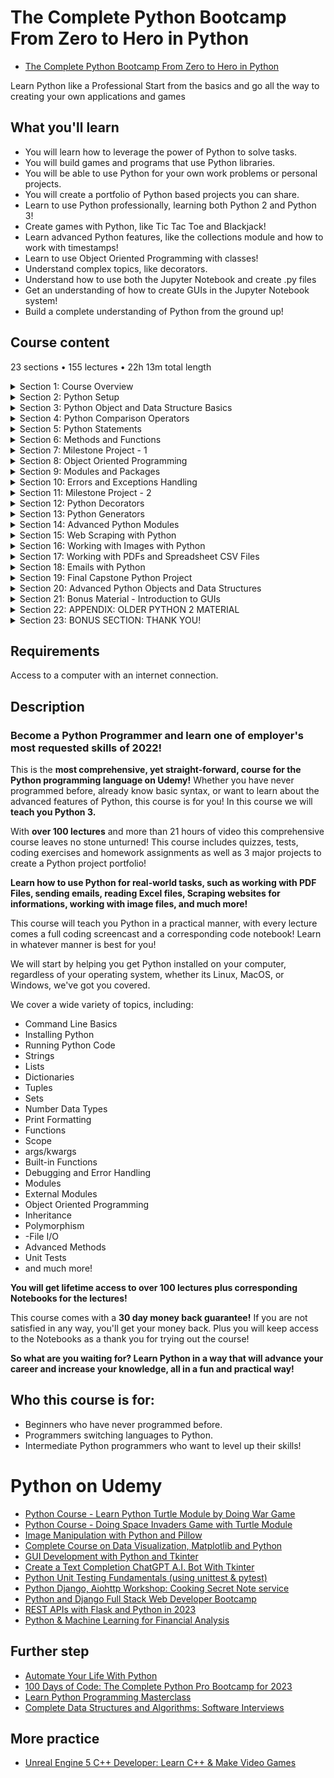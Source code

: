 # The Complete Python Bootcamp From Zero to Hero in Python

- [The Complete Python Bootcamp From Zero to Hero in Python](https://www.udemy.com/course/complete-python-bootcamp/)

Learn Python like a Professional Start from the basics and go all the way to creating your own applications and games

##  What you'll learn
-   You will learn how to leverage the power of Python to solve tasks.
-   You will build games and programs that use Python libraries.
-   You will be able to use Python for your own work problems or personal projects.
-   You will create a portfolio of Python based projects you can share.
-   Learn to use Python professionally, learning both Python 2 and Python 3!
-   Create games with Python, like Tic Tac Toe and Blackjack!
-   Learn advanced Python features, like the collections module and how to work with timestamps!
-   Learn to use Object Oriented Programming with classes!
-   Understand complex topics, like decorators.
-   Understand how to use both the Jupyter Notebook and create .py files
-   Get an understanding of how to create GUIs in the Jupyter Notebook system!
-   Build a complete understanding of Python from the ground up!

## Course content

23 sections • 155 lectures • 22h 13m total length

<details>
  <summary> Section 1: Course Overview </summary>

  -   [1. Auto-Welcome Message](contents/1_Auto-Welcome-Message.md)
  -   [2. Course Introduction](contents/2_Course-Introduction.md)
  -   [3. Course Curriculum Overview](contents/3_Course-Curriculum-Overview.md)
  -   [4. Why Python?](contents/4_Why-Python%3F.md)
  -   [5. Course FAQs](contents/5_Course-FAQs.md)
</details>

<details>
  <summary> Section 2: Python Setup </summary>

  -   [6.  Command Line Basics](contents/6_Command-Line-Basics.md)
  -   [7.  Installing Python (Step by Step)](contents/7_Installing-Python-(Step-by-Step).md)
  -   [8.  Running Python Code](contents/8_Running-Python-Code.md)
  -   [9.  Getting the Notebooks and the Course Material](contents/9_Getting-the-Notebooks-and-the-Course-Material.md)
  -   [10. Git and Github Overview (Optional)](contents/10_Git-and-Github-Overview-(Optional).md)
</details>

<details>
  <summary> Section 3: Python Object and Data Structure Basics </summary>

  -  [11. Command Line Basics](contents/11_Introduction-to-Python-Data-Types.md)
  -  [12. Python Numbers](contents/12_Python-Numbers.md)
  -  [13. Numbers - FAQ](contents/13_Numbers-FAQ.md)    
  -  [14. Variable Assignments](contents/14_Variable-Assignments.md)  
  -  [15. Introduction to Strings](contents/15_Introduction-to-Strings.md)  
  -  [16. Indexing and Slicing with Strings](contents/16_Indexing-and-Slicing-with-Strings.md)   
  -  [17. String Properties and Methods](contents/17_String-Properties-and-Methods.md)
  -  [18. Strings -FAQ](contents/18_Strings-FAQ.md)    
  -  [19. Print Formatting with Strings](contents/19_Print-Formatting-with-Strings.md)  
  -  [20. Print Formatting FAQs](contents/20_Print-Formatting-FAQs.md)    
  -  [21. Lists in Python](contents/21_Lists-in-Python.md)   
  -  [22. Lists - FAQ](contents/22_Lists-FAQ.md)  
  -  [23. Dictionaries in Python](contents/23_Dictionaries-in-Python.md)    
  -  [24. Dictionaries - FAQ](contents/24_Dictionaries-FAQ.md) 
  -  [25. Tuples with Python](contents/25_Tuples-with-Python.md)
  -  [26. Sets in Python](contents/26_Sets-in-Python.md) 
  -  [27. Booleans in Python](contents/27_Booleans-in-Python.md)
  -  [28. I/O with Basic Files in Python](contents/28_IO-with-Basic-Files-in-Python.md)
  -  [29. Resources for More Basic Practice](contents/29_Resources-for-More-Basic-Practice.md)
  -  [30. Python Objects and Data Structures Assessment Test Overview](contents/30_Python-Objects-and-Data-Structures-Assessment-Test-Overview.md)
  -  [31. Python Objects and Data Structures Assessment Test Solutions](contents/31_Python-Objects-and-Data-Structures-Assessment-Test-Solutions.md)
</details>

<details>
  <summary> Section 4: Python Comparison Operators </summary>

  -   [32. Comparison Operators in Python](contents/32_Comparison-Operators-in-Python.md)
  -   [33. Chaining Comparison Operators in Python with Logical Operators](contents/33_Chaining-Comparison-Operators-in-Python-with-Logical-Operators.md)
</details>

<details>
  <summary> Section 5: Python Statements </summary>

  -   [34. If Elif and Else Statements in Python](contents/34_If-Elif-and-Else-Statements-in-Python.md)
  -   [35. For Loops in Python](contents/35_For-Loops-in-Python.md)  
  -   [36. While Loops in Python](contents/36_While-Loops-in-Python.md)  
  -   [37. Useful Operators in Python](contents/37_Useful-Operators-in-Python.md)  
  -   [38. List Comprehensions in Python](contents/38_List-Comprehensions-in-Python.md)  
  -   [39. Python Statements Test Overview](contents/39_Python-Statements-Test-Overview.md)  
  -   [40. Python Statements Test Solutions](contents/40_Python-Statements-Test-Solutions.md)  
</details>

<details>
  <summary> Section 6: Methods and Functions </summary>

  -   [41. Methods and the Python Documentation](contents/41_Methods-and-the-Python-Documentation.md)
  -   [42. Introduction to Functions](contents/42_Introduction-to-Functions.md)  
  -   [43. def Keyword](contents/43_def-Keyword.md)  
  -   [44. Basics of Python Functions](contents/44_Basics-of-Python-Functions.md)  
  -   [45. Logic with Python Functions](contents/45_Logic-with-Python-Functions.md)  
  -   [46. Tuple Unpacking with Python Functions](contents/46_Tuple-Unpacking-with-Python-Functions.md)  
  -   [47. Interactions between Python Functions](contents/47_Interactions-between-Python-Functions.md)  
  -   [48. Overview of Quick Function Exercises #1-10](contents/48_Overview-of-Quick-Function-Exercises_1-10.md)  
  -   [49. *args and **kwargs in Python](contents/49_*args-and-**kwargs-in-Python.md) 
  -   [50. Function Practice Exercises - Overview](contents/50_Function-Practice-Exercises-Overview.md)
  -   [51. Function Practice Exercises - Solutions](contents/51_Function-Practice-Exercises-Solutions.md)
  -   [52. Function Practice - Solutions Level One](contents/52_Function-Practice-Solutions-Level-One.md)
  -   [53. Function Practice - Solutions Level Two](contents/53_Function-Practice-Solutions-Level-Two.md)
  -   [54. Function Exercise Solutions - Challenge Problem](contents/54_Function-Exercise-Solutions-Challenge-Problem.md)
  -   [55. Lambda Expressions, Map, and Filter Functions](contents/55_Lambda-Expressions-Map-and-Filter-Functions.md)
  -   [56. Nested Statements and Scope](contents/56_Nested-Statements-and-Scope.md)
  -   [57. Methods and Functions Homework Overview](contents/57_Methods-and-Functions-Homework-Overview.md)
  -   [58. Methods and Functions Homework - Solutions](contents/58_Methods-and-Functions-Homework-Solutions.md)
</details>

<details>
  <summary> Section 7: Milestone Project - 1 </summary>

  -   [59. Introduction to Warm Up Project Exercises](contents/59_Introduction-to-Warm-Up-Project-Exercises.md)
  -   [60. Displaying Information](contents/60_Displaying-Information.md)  
  -   [61. Accepting User Input](contents/61_Accepting-User-Input.md)  
  -   [62. Validating User Input](contents/62_Validating-User-Input.md)  
  -   [63. Simple User Interaction](contents/63_Simple-User-Interaction.md)  
  -   [64. First Python Milestone Project Overview](contents/64_First-Python-Milestone-Project-Overview.md)  
  -   [65. Milestone Project Help](contents/65_Milestone-Project-Help.md)  
  -   [66. Solution Overview for MileStone Project 1 - Part One](contents/66_Solution-Overview-for-MileStone-Project-1-Part-One.md)  
  -   [67. Solution Overview for MileStone Project 1 - Part Two](contents/67_Solution-Overview-for-MileStone-Project-1-Part-Two.md)  
</details>

<details>
  <summary> Section 8: Object Oriented Programming </summary>

  -   [68. Object Oriented Programming - Introduction](contents/68_Object-Oriented-Programming-Introduction.md)
  -   [69. Object Oriented Programming - Attributes and Class Keyword](contents/69_OOP-Attributes-and-Class-Keyword.md)  
  -   [70. Object Oriented Programming - Class Object Attributes and Methods](contents/70_OOP-Class-Object-Attributes-and-Methods.md)  
  -   [71. Object Oriented Programming - Inheritance and Polymorphism](contents/71_OOP-Inheritance-and-Polymorphism.md)  
  -   [72. Object Oriented Programming - Special (Magic/Dunder) Methods](contents/72_OOP-Special_Magic_Dunder-Methods.md)  
  -   [73. Object Oriented Programming - Homework](contents/73_OOP-Homework.md)  
  -   [74. Object Oriented Programming - Homework Solutions](contents/74_OOP-Homework-Solutions.md)  
  -   [75. Object Oriented Programming - Challenge Overview](contents/75_OOP-Challenge-Overview.md)  
  -   [76. Object Oriented Programming - Challenge Solution](contents/76_OOP-Challenge-Solution.md)  
</details>

<details>
  <summary> Section 9: Modules and Packages </summary>

  -   [77. Pip Install and PyPi](contents/77_Pip-Install-and-PyPi.md)
  -   [78. Modules and Packages](contents/78_Modules-and-Packages.md)  
  -   [79. `__name__` and `"__main__"`](contents/79___name__%20and-%22__main__%22.md)  
</details>

<details>
  <summary> Section 10: Errors and Exceptions Handling </summary>

  -   [80. Errors and Exception Handling](contents/80_Errors-and-Exception-Handling.md)
  -   [81. Errors and Exceptions Homework](contents/81_Errors-and-Exceptions-Homework.md)  
  -   [82. Errors and Exception Homework - Solutions](contents/82_Errors-and-Exception-Homework-Solutions.md)  
  -   [83. Update for Pylint Users](contents/83_Update-for-Pylint-Users.md)  
  -   [84. Pylint Overview](contents/84_Pylint-Overview.md)  
  -   [85. Running tests with the Unittest Library](contents/85_Running-tests-with-the-Unittest-Library.md)  
</details>

<details>
  <summary> Section 11: Milestone Project - 2 </summary>

  -   [86. Introduction to Milestone Project 2 Section Warmup](contents/86_Introduction-to-Milestone-Project-2-Section-Warmup.md)
  -   [87. Card Class](contents/87_Card%20Class.md)  
  -   [88. Deck Class](contents/88_Deck-Class.md)  
  -   [89. Player Class](contents/89_Player-Class.md)  
  -   [90. Game Logic - Part One](contents/90_Game-Logic-Part-One.md)  
  -   [91. Game Logic - Part Two](contents/91_Game-Logic-Part-Two.md)  
  -   [92. Game Logic - Part Three](contents/92_Game-Logic-Part-Three.md)  
  -   [93. Milestone Project 2 Overview](contents/93_Milestone-Project-2-Overview.md)  
  -   [94. Solution Walkthrough - Card and Deck classes](contents/94_Solution-Walkthrough-Card-and-Deck-classes.md)  
  -   [95. Solution Walkthrough - Hand and Chip Classes](contents/95_Solution-Walkthrough-Hand-and-Chip-Classes.md)  
  -   [96. Solution Walkthrough - Functions for Game Play](contents/96_Solution-Walkthrough-Functions-for-Game-Play.md)  
  -   [97. Solutions Walkthrough - Final Gameplay Script](contents/97_Solutions-Walkthrough-Final-Gameplay-Script.md)  
</details>

<details>
  <summary> Section 12: Python Decorators </summary>

  -   [98. Decorators with Python Overview](contents/98_Decorators-with-Python-Overview.md)
  -   [99. Decorators Homework](contents/99_Decorators-Homework.md)  
</details>

<details>
  <summary> Section 13: Python Generators </summary>

  -   [100. Generators with Python](contents/100_Generators-with-Python.md)
  -   [101. Generators Homework Overview](contents/101_Generators-Homework-Overview.md)  
  -   [102. Generators Homework Solutions](contents/102_Generators-Homework-Solutions.md)  
</details>

<details>
  <summary> Section 14: Advanced Python Modules </summary>

  -   [103. Introduction to Advanced Python Modules](contents/103_Introduction-to-Advanced-Python-Modules.md)
  -   [104. Python Collections Module](contents/104_Python-Collections-Module.md)  
  -   [105. Opening and Reading Files and Folders (Python OS Module)](contents/105_Opening-and-Reading-Files-and-Folders-Python-OS-Module.md)
  -   [106. Python Datetime Module](contents/106_Python-Datetime-Module.md)  
  -   [107. Python Math and Random Modules](contents/107_Python-Math-and-Random-Modules.md)  
  -   [108. Python Debugger](contents/108_Python-Debugger.md)  
  -   [109. Python Regular Expressions Part One](contents/109_Python-Regular-Expressions-Part-One.md)  
  -   [110. Python Regular Expressions Part Two](contents/110_Python-Regular-Expressions-Part-Two.md)  
  -   [111. Python Regular Expressions Part Three](contents/111_Python-Regular-Expressions-Part-Three.md)  
  -   [112. Timing Your Python Code](contents/112_Timing-Your-Python-Code.md)  
  -   [113. Zipping and Unzipping files with Python](contents/113_Zipping-and-Unzipping-files-with-Python.md)  
  -   [114. Advanced Python Module Puzzle - Overview](contents/114_Advanced-Python-Module-Puzzle-Overview.md)  
  -   [115. Advanced Python Module Puzzle - Solution](contents/115_Advanced-Python-Module-Puzzle-Solution.md)  
</details>

<details>
  <summary> Section 15: Web Scraping with Python </summary>

  -   [116. Introduction to Web Scraping](contents/116_Introduction-to-Web-Scraping.md)
  -   [117. Setting Up Web Scraping Libraries](contents/117_Setting-Up-Web-Scraping-Libraries.md) 
  -   [118. Python Web Scraping - Grabbing a Title](contents/118_Python-Web-Scraping-Grabbing-a-Title.md) 
  -   [119. Python Web Scraping - Grabbing a Class](contents/119_Python-Web-Scraping-Grabbing-a-Class.md) 
  -   [120. Python Web Scraping - Grabbing an Image](contents/120_Python-Web-Scraping-Grabbing-an-Image.md) 
  -   [121. Python Web Scraping - Book Examples Part One](contents/121_Python-Web-Scraping-Book-Examples-Part-One.md) 
  -   [122. Python Web Scraping - Book Examples Part Two](contents/122_Python-Web-Scraping-Book-Examples-Part-Two.md) 
  -   [123. Python Web Scraping - Exercise Overview](contents/123_Python-Web-Scraping-Exercise-Overview.md) 
  -   [124. Python Web Scraping - Exercise Solutions](contents/124_Python-Web-Scraping-Exercise-Solutions.md) 
</details>

<details>
  <summary> Section 16: Working with Images with Python </summary>

  -   [125. Introduction to Images with Python](contents/125_Introduction-to-Images-with-Python.md)
  -   [126. Working with Images with Python](contents/126_Working-with-Images-with-Python.md) 
  -   [127. Python Image Exercises - Overview](contents/127_Python-Image-Exercises-Overview.md) 
  -   [128. Python Image Exercises - Solution](contents/128_Python-Image-Exercises-Solution.md)   
</details>

<details>
  <summary> Section 17: Working with PDFs and Spreadsheet CSV Files </summary>

  -   [129. Introduction to PDFs and Spreadsheets with Python](contents/129_Introduction-to-PDFs-and-Spreadsheets-with-Python.md)
  -   [130. Working with CSV Files in Python](contents/130_Working-with-CSV-Files-in-Python.md) 
  -   [131. Working with PDF Files in Python](contents/131_Working-with-PDF-Files-in-Python.md) 
  -   [132. PDFs and Spreadsheets Python Puzzle Exercise](contents/132_PDFs-and-Spreadsheets-Python-Puzzle-Exercise.md)   
  -   [133. PDFs and Spreadsheets Python Puzzle Exercise - Solutions](contents/133_PDFs-and-Spreadsheets-Python-Puzzle-Exercise-Solutions.md)   
</details>

<details>
  <summary> Section 18: Emails with Python </summary>

  -   [134. Introduction to Emails with Python](contents/134_Introduction-to-Emails-with-Python.md)
  -   [135. Sending Emails with Python](contents/135_Sending-Emails-with-Python.md) 
  -   [136. Receiving Emails with Python](contents/136_Receiving-Emails-with-Python.md)    
</details>

<details>
  <summary> Section 19: Final Capstone Python Project </summary>

  -   [137. Final Capstone Project](contents/137_Final-Capstone-Project.md)    
</details>

<details>
  <summary> Section 20: Advanced Python Objects and Data Structures </summary>

  -   [138. Advanced Numbers](contents/138_Advanced-Numbers.md)
  -   [139. Advanced Strings](contents/139_Advanced-Strings.md) 
  -   [140. Advanced Sets](contents/140_Advanced-Sets.md)    
  -   [141. Advanced Dictionaries](contents/141_Advanced-Dictionaries.md)    
  -   [142. Advanced Lists](contents/142_Advanced-Lists.md)    
  -   [143. Advanced Python Objects Assessment Test](contents/143_Advanced-Python-Objects-Assessment-Test.md)    
  -   [144. Advanced Python Objects Test - Solutions](contents/144_Advanced-Python-Objects-Test-Solutions.md)    
</details>

<details>
  <summary> Section 21: Bonus Material - Introduction to GUIs </summary>

  -   [145. Introduction to GUIs](contents/145_Introduction-to-GUIs.md)
  -   [146. Quick note about ipywidgets](contents/146_Quick-note-about-ipywidgets.md) 
  -   [147. Interact Functionality with GUIs](contents/147_Interact-Functionality-with-GUIs.md)    
  -   [148. GUI Widget Basics](contents/148_GUI-Widget-Basics.md)    
  -   [149. List of Possible Widgets](contents/149_List-of-Possible-Widgets.md)    
  -   [150. Widget Styling and Layouts](contents/150_Widget-Styling-and-Layouts.md)    
  -   [151. Example of what a Widget can do!](contents/151_Example-of-what-a-Widget-can-do.md)    
</details>

<details>
  <summary> Section 22: APPENDIX: OLDER PYTHON 2 MATERIAL </summary>

  -   [152. Objects and Data Structures Assessment - Solutions](contents)
  -   [153. Comparison Operators](contents) 
  -   [154. Chained Comparison Operators](contents)  
</details>

<details>
  <summary> Section 23: BONUS SECTION: THANK YOU! </summary>

  -   [155. BONUS LECTURE](contents)
 </details>

##  Requirements

Access to a computer with an internet connection.

##  Description

### Become a Python Programmer and learn one of employer's most requested skills of 2022!

This is the **most comprehensive, yet straight-forward, course for the Python programming language on Udemy!** Whether you have never programmed before, already know basic syntax, or want to learn about the advanced features of Python, this course is for you! In this course we will **teach you Python 3.**

With **over 100 lectures** and more than 21 hours of video this comprehensive course leaves no stone unturned! This course includes quizzes, tests, coding exercises and homework assignments as well as 3 major projects to create a Python project portfolio!

**Learn how to use Python for real-world tasks, such as working with PDF Files, sending emails, reading Excel files, Scraping websites for informations, working with image files, and much more!**

This course will teach you Python in a practical manner, with every lecture comes a full coding screencast and a corresponding code notebook! Learn in whatever manner is best for you!

We will start by helping you get Python installed on your computer, regardless of your operating system, whether its Linux, MacOS, or Windows, we've got you covered.

We cover a wide variety of topics, including:

-   Command Line Basics
-   Installing Python
-   Running Python Code
-   Strings
-   Lists 
-   Dictionaries
-   Tuples
-   Sets
-   Number Data Types
-   Print Formatting
-   Functions
-   Scope
-   args/kwargs
-   Built-in Functions
-   Debugging and Error Handling
-   Modules
-   External Modules
-   Object Oriented Programming
-   Inheritance
-   Polymorphism
-   -File I/O
-   Advanced Methods
-   Unit Tests
-   and much more!

**You will get lifetime access to over 100 lectures plus corresponding Notebooks for the lectures!**

This course comes with a **30 day money back guarantee!** If you are not satisfied in any way, you'll get your money back. Plus you will keep access to the Notebooks as a thank you for trying out the course!

**So what are you waiting for? Learn Python in a way that will advance your career and increase your knowledge, all in a fun and practical way!**

##  Who this course is for:
-   Beginners who have never programmed before.
-   Programmers switching languages to Python.
-   Intermediate Python programmers who want to level up their skills!

#  Python on Udemy
-   [Python Course - Learn Python Turtle Module by Doing War Game](Python-Course_Learn-Python-Turtle-Module-by-Doing-War-Game/Readme.md)
-   [Python Course - Doing Space Invaders Game with Turtle Module](Python-Course_Doing-Space-Invaders-Game-with-Turtle-Module/Readme.md)
-   [Image Manipulation with Python and Pillow](Image-Manipulation-with-Python-and-Pillow/Readme.md)  
-   [Complete Course on Data Visualization, Matplotlib and Python](Complete-Course-on-Data-Visualization-Matplotlib-and-Python/Readme.md)  
-   [GUI Development with Python and Tkinter](GUI-Development-with-Python-and-Tkinter/Readme.md)
-   [Create a Text Completion ChatGPT A.I. Bot With Tkinter](https://www.udemy.com/course/create-a-chatgpt-ai-bot-with-tkinter)
-   [Python Unit Testing Fundamentals (using unittest & pytest)](https://www.udemy.com/course/python-unit-testing-fundamentals/)
-   [Python Django, Aiohttp Workshop: Cooking Secret Note service](https://www.udemy.com/course/python-django-workshop-cooking-secret-note-service/#reviews)
-   [Python and Django Full Stack Web Developer Bootcamp](https://www.udemy.com/course/python-and-django-full-stack-web-developer-bootcamp)
-   [REST APIs with Flask and Python in 2023](https://www.udemy.com/course/rest-api-flask-and-python/)
-   [Python & Machine Learning for Financial Analysis](https://www.udemy.com/course/ml-and-python-in-finance-real-cases-and-practical-solutions)

## Further step
-   [Automate Your Life With Python](https://www.udemy.com/course/automate-your-life-with-python)
-   [100 Days of Code: The Complete Python Pro Bootcamp for 2023](https://www.udemy.com/course/100-days-of-code)
-   [Learn Python Programming Masterclass](https://www.udemy.com/course/python-the-complete-python-developer-course/)
-   [Complete Data Structures and Algorithms: Software Interviews](https://www.udemy.com/course/data-structures-and-algorithms-software-interviews)


##  More practice
-   [Unreal Engine 5 C++ Developer: Learn C++ & Make Video Games](https://www.udemy.com/course/unrealcourse/)
